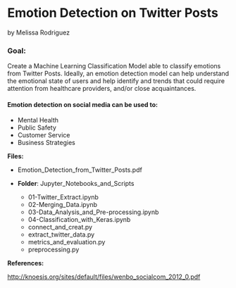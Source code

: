# Emotion Detection on Twitter Posts
by Melissa Rodriguez

### Goal:

Create a Machine Learning Classification Model able to classify emotions from Twitter Posts. Ideally, an emotion detection model can help understand the emotional state of users and help identify and trends that could require attention from healthcare providers, and/or close acquaintances.

#### Emotion detection on social media can be used to:

 - Mental Health
 - Public Safety
 - Customer Service
 - Business Strategies
 
 __Files:__

- Emotion_Detection_from_Twitter_Posts.pdf


- __Folder__: Jupyter_Notebooks_and_Scripts
    - 01-Twitter_Extract.ipynb
    - 02-Merging_Data.ipynb
    - 03-Data_Analysis_and_Pre-processing.ipynb
    - 04-Classification_with_Keras.ipynb
    - connect_and_creat.py
    - extract_twitter_data.py
    - metrics_and_evaluation.py
    - preprocessing.py
        
__References:__

http://knoesis.org/sites/default/files/wenbo_socialcom_2012_0.pdf